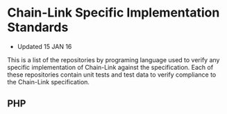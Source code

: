 # Chain-Link Specific Implementation Standards
- Updated 15 JAN 16

This is a list of the repositories by programing language used to verify any specific implementation of Chain-Link against the specification. Each of these repositories contain unit tests and test data to verify compliance to the Chain-Link specification.

## PHP
